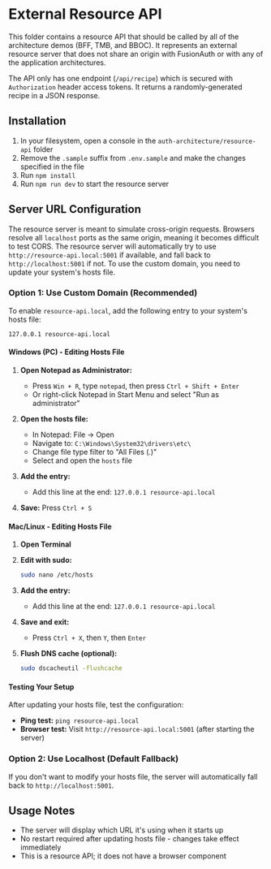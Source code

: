 # External Resource API

This folder contains a resource API that should be called by all of the architecture demos (BFF, TMB, and BBOC). It represents an external resource server that does not share an origin with FusionAuth or with any of the application architectures.

The API only has one endpoint (`/api/recipe`) which is secured with `Authorization` header access tokens. It returns a randomly-generated recipe in a JSON response.

## Installation

1. In your filesystem, open a console in the `auth-architecture/resource-api` folder
2. Remove the `.sample` suffix from `.env.sample` and make the changes specified in the file
3. Run `npm install`
4. Run `npm run dev` to start the resource server

## Server URL Configuration

The resource server is meant to simulate cross-origin requests. Browsers resolve all `localhost` ports as the same origin, meaning it becomes difficult to test CORS. The resource server will automatically try to use `http://resource-api.local:5001` if available, and fall back to `http://localhost:5001` if not. To use the custom domain, you need to update your system's hosts file.

### Option 1: Use Custom Domain (Recommended)

To enable `resource-api.local`, add the following entry to your system's hosts file:

```
127.0.0.1 resource-api.local
```

#### Windows (PC) - Editing Hosts File

1. **Open Notepad as Administrator:**
   - Press `Win + R`, type `notepad`, then press `Ctrl + Shift + Enter`
   - Or right-click Notepad in Start Menu and select "Run as administrator"

2. **Open the hosts file:**
   - In Notepad: File → Open
   - Navigate to: `C:\Windows\System32\drivers\etc\`
   - Change file type filter to "All Files (*.*)"
   - Select and open the `hosts` file

3. **Add the entry:**
   - Add this line at the end: `127.0.0.1 resource-api.local`

4. **Save:** Press `Ctrl + S`

#### Mac/Linux - Editing Hosts File

1. **Open Terminal**

2. **Edit with sudo:**
   ```bash
   sudo nano /etc/hosts
   ```

3. **Add the entry:**
   - Add this line at the end: `127.0.0.1 resource-api.local`

4. **Save and exit:**
   - Press `Ctrl + X`, then `Y`, then `Enter`

5. **Flush DNS cache (optional):**
   ```bash
   sudo dscacheutil -flushcache
   ```

#### Testing Your Setup

After updating your hosts file, test the configuration:

- **Ping test:** `ping resource-api.local`
- **Browser test:** Visit `http://resource-api.local:5001` (after starting the server)

### Option 2: Use Localhost (Default Fallback)

If you don't want to modify your hosts file, the server will automatically fall back to `http://localhost:5001`.

## Usage Notes

- The server will display which URL it's using when it starts up
- No restart required after updating hosts file - changes take effect immediately
- This is a resource API; it does not have a browser component
